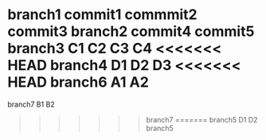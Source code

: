 branch1
commit1
commmit2
commit3
branch2
commit4
commit5
branch3
C1
C2
C3
C4
<<<<<<< HEAD
branch4
D1
D2
D3
<<<<<<< HEAD
branch6
A1
A2
=======
branch7
B1
B2
>>>>>>> branch7
=======
branch5
D1
D2
>>>>>>> branch5
